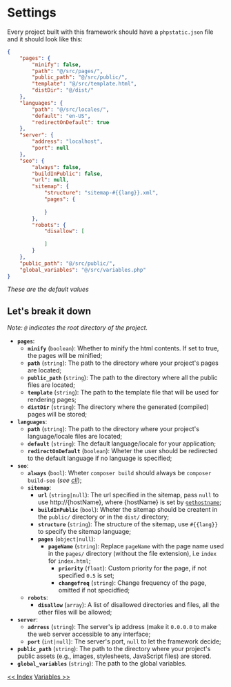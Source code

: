 <style>
	@import url('/DocsStyling.css');
</style>

# Settings
Every project built with this framework should have a `phpstatic.json` file and it should look like this:
```json
{
    "pages": {
        "minify": false,
        "path": "@/src/pages/",
        "public_path": "@/src/public/",
        "template": "@/src/template.html",
        "distDir": "@/dist/"
    },
    "languages": {
        "path": "@/src/locales/",
        "default": "en-US",
        "redirectOnDefault": true
    },
    "server": {
        "address": "localhost",
        "port": null
    },
    "seo": {
        "always": false,
        "buildInPublic": false,
        "url": null,
        "sitemap": {
            "structure": "sitemap-#{{lang}}.xml",
            "pages": {
                
            }
        },
        "robots": {
            "disallow": [
                
            ]
        }
    },
    "public_path": "@/src/public/",
    "global_variables": "@/src/variables.php"
}
```
*These are the default values*

## Let's break it down
*Note: `@` indicates the root directory of the project.*

* **`pages`**:
    * **`minify`** (`boolean`): Whether to minify the html contents. If set to true, the pages will be minified;
    * **`path`** (`string`): The path to the directory where your project's pages are located;
    * **`public_path`** (`string`): The path to the directory where all the public files are located;
    * **`template`** (`string`): The path to the template file that will be used for rendering pages;
    * **`distDir`** (`string`): The directory where the generated (compiled) pages will be stored;
* **`languages`**:
    * **`path`** (`string`): The path to the directory where your project's language/locale files are located;
    * **`default`** (`string`): The default language/locale for your application;
    * **`redirectOnDefault`** (`boolean`): Wheter the user should be redirected to the default language if no language is specified;
* **`seo`**:
    * **`always`** (`bool`): Wheter `composer build` should always be `composer build-seo` (*see [cli](cli.html)*);
    * **`sitemap`**:
        * **`url`** (`string|null`): The url specified in the sitemap, pass `null` to use http://{hostName}, where {hostName} is set by [`gethostname`](https://www.php.net/manual/en/function.gethostname.php);
        * **`buildInPublic`** (`bool`): Wheter the sitemap should be creatent in the `public/` directory or in the `dist/` directory;
        * **`structure`** (`string`): The structure of the sitemap, use `#{{lang}}` to specify the sitemap language;
        * **`pages`** (`object|null`):
            * **`pageName`** (`string`): Replace `pageName` with the page name used in the `pages/` directory (without the file extension), i.e `index` for `index.html`;
                * **`priority`** (`float`): Custom priority for the page, if not specified `0.5` is set;
                * **`changefreq`** (`string`): Change frequency of the page, omitted if not specidfied;
    * **`robots`**:
        * **`disallow`** (`array`): A list of disallowed directories and files, all the other files will be allowed;
* **`server`**:
    * **`adrress`** (`string`): The server's ip address (make it `0.0.0.0` to make the web server accessible to any interface;
    * **`port`** (`int|null`): The server's port, `null` to let the framework decide;
* **`public_path`** (`string`): The path to the directory where your project's public assets (e.g., images, stylesheets, JavaScript files) are stored.
* **`global_variables`** (`string`): The path to the global variables.


<div class="actions">
	<a href="index.html" title="Previous Page: Index">&lt;&lt; Index</a>
    <a href="variables.html" title="Next Page: Variables">Variables &gt;&gt;</a>
</div>